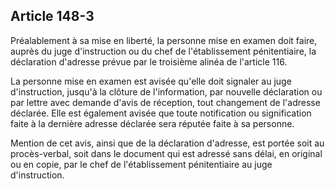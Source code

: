 Article 148-3
----
Préalablement à sa mise en liberté, la personne mise en examen doit faire,
auprès du juge d'instruction ou du chef de l'établissement pénitentiaire, la
déclaration d'adresse prévue par le troisième alinéa de l'article 116.

La personne mise en examen est avisée qu'elle doit signaler au juge
d'instruction, jusqu'à la clôture de l'information, par nouvelle déclaration ou
par lettre avec demande d'avis de réception, tout changement de l'adresse
déclarée. Elle est également avisée que toute notification ou signification
faite à la dernière adresse déclarée sera réputée faite à sa personne.

Mention de cet avis, ainsi que de la déclaration d'adresse, est portée soit au
procès-verbal, soit dans le document qui est adressé sans délai, en original ou
en copie, par le chef de l'établissement pénitentiaire au juge d'instruction.
